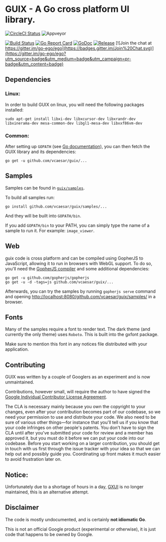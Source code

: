 GUIX - A Go cross platform UI library.
=======

[![CircleCI Status](https://circleci.com/gh/vcaesar/guix.svg?style=shield)](https://circleci.com/gh/vcaesar/guix)
![Appveyor](https://ci.appveyor.com/api/projects/status/github/vcaesar/guix?branch=master&svg=true)
<!-- [![codecov](https://codecov.io/gh/vcaesar/guix/branch/master/graph/badge.svg)](https://codecov.io/gh/vcaesar/guix) -->
[![Build Status](https://travis-ci.org/vcaesar/guix.svg)](https://travis-ci.org/vcaesar/guix)
[![Go Report Card](https://goreportcard.com/badge/github.com/vcaesar/guix)](https://goreportcard.com/report/github.com/vcaesar/guix)
[![GoDoc](https://godoc.org/github.com/vcaesar/guix?status.svg)](https://godoc.org/github.com/vcaesar/guix)
[![Release](https://github-release-version.herokuapp.com/github/vcaesar/guix/release.svg?style=flat)](https://github.com/vcaesar/guix/releases/latest)
[![Join the chat at https://gitter.im/go-ego/ego](https://badges.gitter.im/Join%20Chat.svg)](https://gitter.im/go-ego/ego?utm_source=badge&utm_medium=badge&utm_campaign=pr-badge&utm_content=badge)

Dependencies
---

### Linux:

In order to build GUIX on linux, you will need the following packages installed:

    sudo apt-get install libxi-dev libxcursor-dev libxrandr-dev libxinerama-dev mesa-common-dev libgl1-mesa-dev libxxf86vm-dev

### Common:

After setting up ```GOPATH``` (see [Go documentation](https://golang.org/doc/code.html)), you can then fetch the GUIX library and its dependencies:

    go get -u github.com/vcaesar/guix/...

Samples
---
Samples can be found in [`guix/samples`](https://github.com/vcaesar/guix/tree/master/samples).

To build all samples run:

    go install github.com/vcaesar/guix/samples/...

And they will be built into ```GOPATH/bin```.

If you add ```GOPATH/bin``` to your PATH, you can simply type the name of a sample to run it. For example: ```image_viewer```.

Web
---

guix code is cross platform and can be compiled using GopherJS to JavaScript, allowing it to run in browsers with WebGL support. To do so, you'll need the [GopherJS compiler](https://github.com/gopherjs/gopherjs) and some additional dependencies:

    go get -u github.com/gopherjs/gopherjs
    go get -u -d -tags=js github.com/vcaesar/guix/...
    
Afterwards, you can try the samples by running `gopherjs serve` command and opening <http://localhost:8080/github.com/vcaesar/guix/samples/> in a browser.

Fonts
---
Many of the samples require a font to render text. The dark theme (and currently the only theme) uses `Roboto`.
This is built into the gxfont package.

Make sure to mention this font in any notices file distributed with your application.

Contributing
---
GUIX was written by a couple of Googlers as an experiment and is now unmaintained.

Contributions, however small, will require the author to have signed the [Google Individual Contributor License Agreement](https://developers.google.com/open-source/cla/individual?csw=1).

The CLA is necessary mainly because you own the copyright to your changes, even after your contribution becomes part of our codebase, so we need your permission to use and distribute your code. We also need to be sure of various other things—for instance that you'll tell us if you know that your code infringes on other people's patents. You don't have to sign the CLA until after you've submitted your code for review and a member has approved it, but you must do it before we can put your code into our codebase. Before you start working on a larger contribution, you should get in touch with us first through the issue tracker with your idea so that we can help out and possibly guide you. Coordinating up front makes it much easier to avoid frustration later on.

Notice:
---

Unfortunately due to a shortage of hours in a day, [GXUI](https://github.com/google/gxui) is no longer maintained, this is an alternative attempt.

Disclaimer
---

The code is mostly undocumented, and is certainly **not idiomatic Go**.

This is not an official Google product (experimental or otherwise), it is just code that happens to be owned by Google.
